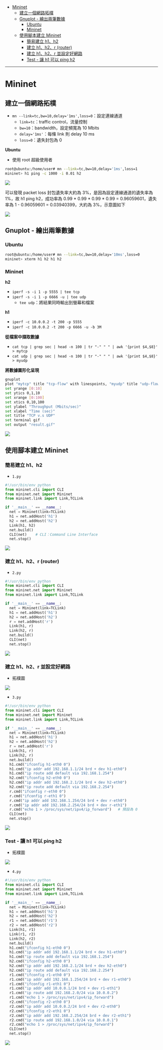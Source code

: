 * [Mininet](https://github.com/linjiachi/Linux_note/blob/master/109-2/20210315.md#mininet)
    - [建立一個網路拓樸](https://github.com/linjiachi/Linux_note/blob/master/109-2/20210315.md#%E5%BB%BA%E7%AB%8B%E4%B8%80%E5%80%8B%E7%B6%B2%E8%B7%AF%E6%8B%93%E6%A8%B8)
    - [Gnuplot - 繪出兩筆數據](https://github.com/linjiachi/Linux_note/blob/master/109-2/20210315.md#gnuplot---%E7%B9%AA%E5%87%BA%E5%85%A9%E7%AD%86%E6%95%B8%E6%93%9A)
      - [Ubuntu](https://github.com/linjiachi/Linux_note/blob/master/109-2/20210315.md#ubuntu)
      - [Mininet](https://github.com/linjiachi/Linux_note/blob/master/109-2/20210315.md#mininet-1)
    - [使用腳本建立 Mininet](https://github.com/linjiachi/Linux_note/blob/master/109-2/20210315.md#%E4%BD%BF%E7%94%A8%E8%85%B3%E6%9C%AC%E5%BB%BA%E7%AB%8B-mininet)
      - [簡易建立 h1、h2](https://github.com/linjiachi/Linux_note/blob/master/109-2/20210315.md#%E7%B0%A1%E6%98%93%E5%BB%BA%E7%AB%8B-h1h2)
      - [建立 h1、h2、r (router)](https://github.com/linjiachi/Linux_note/blob/master/109-2/20210315.md#%E5%BB%BA%E7%AB%8B-h1h2r-router)
      - [建立 h1、h2、r 並設定好網路](https://github.com/linjiachi/Linux_note/blob/master/109-2/20210315.md#%E5%BB%BA%E7%AB%8B-h1h2r-%E4%B8%A6%E8%A8%AD%E5%AE%9A%E5%A5%BD%E7%B6%B2%E8%B7%AF)
      - [Test - 讓 h1 可以 ping h2](https://github.com/linjiachi/Linux_note/blob/master/109-2/20210315.md#test---%E8%AE%93-h1-%E5%8F%AF%E4%BB%A5-ping-h2)
---
# Mininet
## 建立一個網路拓樸
* `mn --link=tc,bw=10,delay='1ms',loss=0`：設定連線通道
  - `link=tc`：traffic control，流量控制
  - `bw=10`：bandwidth，設定頻寬為 10 Mbits
  - `delay='1ms'`：每條 link 則 delay 10 ms
  - `loss=0`：遺失封包為 0

**Ubuntu**
* 使用 root 超級使用者
```sh
root@ubuntu:/home/user# mn --link=tc,bw=10,delay='1ms',loss=1
mininet> h1 ping -c 1000 -i 0.01 h2
```

![](Pic/20210315/loss1.PNG)

可以發現 packet loss 封包遺失率大約為 3%，是因為設定連線通道的遺失率為 1%，故 h1 ping h2，成功率為 0.99 * 0.99 * 0.99 * 0.99 = 0.96059601，遺失率為 1 - 0.96059601 = 0.03940399，大約為 3%，示意圖如下

![](Pic/20210315/loss2.jpg)

## Gnuplot - 繪出兩筆數據
### Ubuntu
```sh
root@ubuntu:/home/user# mn --link=tc,bw=10,delay='10ms',loss=0
mininet> xterm h1 h2 h1 h2
```
### Mininet
**h2**
* `iperf -s -i 1 -p 5555 | tee tcp`
* `iperf -s -i 1 -p 6666 -u | tee udp`
    - `tee udp`：將結果同時輸出到螢幕和檔案

**h1**
* `iperf -c 10.0.0.2 -t 200 -p 5555`
* `iperf -c 10.0.0.2 -t 200 -p 6666 -u -b 3M`

**從檔案中擷取數據**
* `cat tcp | grep sec | head -n 100 | tr "-" " " | awk '{print $4,$8}' > mytcp`
* `cat udp | grep sec | head -n 100 | tr "-" " " | awk '{print $4,$8}' > myudp`

**將數據圖形化呈現**
```sh
gnuplot
plot "mytcp" title "tcp-flow" with linespoints, "myudp" title "udp-flow" with linespoints
set yrange [0:10]
set ytics 0,1,10
set xrange [0:100]
set xtics 0,10,100
set ylabel "Throughput (Mbits/sec)"
set xlabel "Time (sec)"
set title "TCP v.s UDP"
set terminal gif
set output "result.gif"
```

![](Pic/20210315/result.PNG)

## 使用腳本建立 Mininet
### 簡易建立 h1、h2
* `1.py`
```py
#!/usr/bin/env python
from mininet.cli import CLI
from mininet.net import Mininet
from mininet.link import Link,TCLink

if '__main__' == __name__:
  net = Mininet(link=TCLink)
  h1 = net.addHost('h1')
  h2 = net.addHost('h2')
  Link(h1, h2)
  net.build()
  CLI(net)    # CLI：Command Line Interface
  net.stop()
```

![](Pic/20210315/1.PNG)

### 建立 h1、h2、r (router)
* `2.py`
```py
#!/usr/bin/env python
from mininet.cli import CLI
from mininet.net import Mininet
from mininet.link import Link,TCLink

if '__main__' == __name__:
  net = Mininet(link=TCLink)
  h1 = net.addHost('h1')
  h2 = net.addHost('h2')
  r = net.addHost('r')
  Link(h1, r)
  Link(h2, r)
  net.build()
  CLI(net)
  net.stop()
```

![](Pic/20210315/2.PNG)

### 建立 h1、h2、r 並設定好網路
* 拓樸圖

![](Pic/20210315/2.jpg)

* `3.py`
```py
#!/usr/bin/env python
from mininet.cli import CLI
from mininet.net import Mininet
from mininet.link import Link,TCLink

if '__main__' == __name__:
  net = Mininet(link=TCLink)
  h1 = net.addHost('h1')
  h2 = net.addHost('h2')
  r = net.addHost('r')
  Link(h1, r)
  Link(h2, r)
  net.build()
  h1.cmd("ifconfig h1-eth0 0")
  h1.cmd("ip addr add 192.168.1.1/24 brd + dev h1-eth0")
  h1.cmd("ip route add default via 192.168.1.254")
  h2.cmd("ifconfig h2-eth0 0")
  h2.cmd("ip addr add 192.168.2.1/24 brd + dev h2-eth0")
  h2.cmd("ip route add default via 192.168.2.254")
  r.cmd("ifconfig r-eth0 0")
  r.cmd("ifconfig r-eth1 0")
  r.cmd("ip addr add 192.168.1.254/24 brd + dev r-eth0")
  r.cmd("ip addr add 192.168.2.254/24 brd + dev r-eth1")
  r.cmd("echo 1 > /proc/sys/net/ipv4/ip_forward")   # 預設為 0
  CLI(net)
  net.stop()
```

![](Pic/20210315/3.PNG)

### Test - 讓 h1 可以 ping h2
* 拓樸圖

![](Pic/20210315/4.jpg)

* `4.py`
```py
#!/usr/bin/env python
from mininet.cli import CLI
from mininet.net import Mininet
from mininet.link import Link,TCLink

if '__main__' == __name__:
  net = Mininet(link=TCLink)
  h1 = net.addHost('h1')
  h2 = net.addHost('h2')
  r1 = net.addHost('r1')
  r2 = net.addHost('r2')
  Link(h1, r1) 
  Link(r1, r2)
  Link(h2, r2)
  net.build()
  h1.cmd("ifconfig h1-eth0 0")
  h1.cmd("ip addr add 192.168.1.1/24 brd + dev h1-eth0")
  h1.cmd("ip route add default via 192.168.1.254")
  h2.cmd("ifconfig h2-eth0 0")
  h2.cmd("ip addr add 192.168.2.1/24 brd + dev h2-eth0")
  h2.cmd("ip route add default via 192.168.2.254")
  r1.cmd("ifconfig r1-eth0 0")
  r1.cmd("ip addr add 192.168.1.254/24 brd + dev r1-eth0")
  r1.cmd("ifconfig r1-eth1 0")
  r1.cmd("ip addr add 10.0.0.1/24 brd + dev r1-eth1")
  r1.cmd("ip route add 192.168.2.0/24 via 10.0.0.2")
  r1.cmd("echo 1 > /proc/sys/net/ipv4/ip_forward")
  r2.cmd("ifconfig r2-eth0 0")
  r2.cmd("ip addr add 10.0.0.2/24 brd + dev r2-eth0")  
  r2.cmd("ifconfig r2-eth1 0")
  r2.cmd("ip addr add 192.168.2.254/24 brd + dev r2-eth1")
  r2.cmd("ip route add 192.168.1.0/24 via 10.0.0.1")
  r2.cmd("echo 1 > /proc/sys/net/ipv4/ip_forward")
  CLI(net)
  net.stop()
```

![](Pic/20210315/4.PNG)

